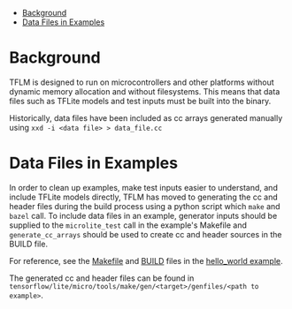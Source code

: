<!--ts-->
   * [Background](#background)
   * [Data Files in Examples](#data-files-in-examples)

<!-- Added by: njeff, at: Wed Nov 17 11:33:14 AM PST 2021 -->

<!--te-->

# Background

TFLM is designed to run on microcontrollers and other platforms without dynamic
memory allocation and without filesystems. This means that data files such as
TFLite models and test inputs must be built into the binary.

Historically, data files have been included as cc arrays generated manually
using `xxd -i <data file> > data_file.cc`

# Data Files in Examples

In order to clean up examples, make test inputs easier to understand, and
include TFLite models directly, TFLM has moved to generating the cc and header
files during the build process using a python script which `make` and `bazel`
call. To include data files in an example, generator inputs should be supplied
to the `microlite_test` call in the example's Makefile and `generate_cc_arrays`
should be used to create cc and header sources in the BUILD file.

For reference, see the
[Makefile](https://github.com/tensorflow/tflite-micro/blob/main/tensorflow/lite/micro/examples/hello_world/Makefile.inc)
and [BUILD](https://github.com/tensorflow/tflite-micro/blob/main/tensorflow/lite/micro/examples/hello_world/BUILD)
files in the [hello_world
example](https://github.com/tensorflow/tflite-micro/tree/main/tensorflow/lite/micro/examples/hello_world).

The generated cc and header files can be found in
`tensorflow/lite/micro/tools/make/gen/<target>/genfiles/<path to example>`.
